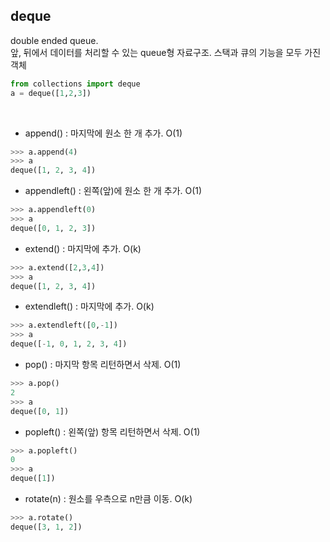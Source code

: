 ## deque
double ended queue.<br>
앞, 뒤에서 데이터를 처리할 수 있는 queue형 자료구조. 스택과 큐의 기능을 모두 가진 객체
```python
from collections import deque
a = deque([1,2,3])
```
<br>

* append() : 마지막에 원소 한 개 추가. O(1)
```python
>>> a.append(4)
>>> a
deque([1, 2, 3, 4])
```

* appendleft() : 왼쪽(앞)에 원소 한 개 추가. O(1)
```python
>>> a.appendleft(0)
>>> a
deque([0, 1, 2, 3])
```

* extend() : 마지막에 추가. O(k)
```python
>>> a.extend([2,3,4])
>>> a
deque([1, 2, 3, 4])
```

* extendleft() : 마지막에 추가. O(k)
```python
>>> a.extendleft([0,-1])
>>> a
deque([-1, 0, 1, 2, 3, 4])
```

* pop() : 마지막 항목 리턴하면서 삭제. O(1)
```python
>>> a.pop()
2
>>> a
deque([0, 1])
```

* popleft() : 왼쪽(앞) 항목 리턴하면서 삭제. O(1)
```python
>>> a.popleft()
0
>>> a
deque([1])
```

* rotate(n) : 원소를 우측으로 n만큼 이동. O(k)
```python
>>> a.rotate()
deque([3, 1, 2])
```
